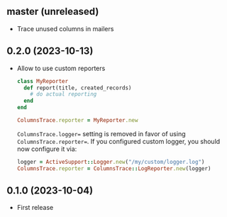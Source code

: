 ## master (unreleased)

  - Trace unused columns in mailers

## 0.2.0 (2023-10-13)

- Allow to use custom reporters

  ```ruby
  class MyReporter
    def report(title, created_records)
      # do actual reporting
    end
  end

  ColumnsTrace.reporter = MyReporter.new
  ```

  `ColumnsTrace.logger=` setting is removed in favor of using `ColumnsTrace.reporter=`.
  If you configured custom logger, you should now configure it via:

  ```ruby
  logger = ActiveSupport::Logger.new("/my/custom/logger.log")
  ColumnsTrace.reporter = ColumnsTrace::LogReporter.new(logger)
  ```

## 0.1.0 (2023-10-04)

- First release
